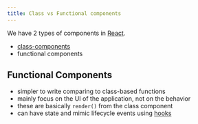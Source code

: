 ```yaml
---
title: Class vs Functional components
---
```


We have 2 types of components in [React](knowledge/react/react.md).

- [class-components](/knowledge/react/class-components.md)
- functional components

## Functional Components

- simpler to write comparing to class-based functions
- mainly focus on the UI of the application, not on the behavior
- these are basically `render()` from the class component
- can have state and mimic lifecycle events using [hooks](/knowledge/react/hooks.md)
